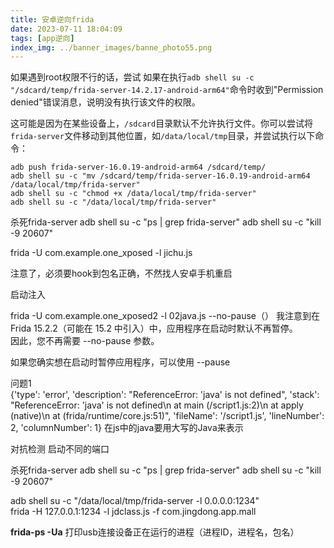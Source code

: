 ```yaml
---
title: 安卓逆向frida
date: 2023-07-11 18:04:09
tags: [app逆向]
index_img: ../banner_images/banne_photo55.png
---
```



如果遇到root权限不行的话，尝试
如果在执行`adb shell su -c "/sdcard/temp/frida-server-14.2.17-android-arm64"`命令时收到"Permission denied"错误消息，说明没有执行该文件的权限。

这可能是因为在某些设备上，`/sdcard`目录默认不允许执行文件。你可以尝试将`frida-server`文件移动到其他位置，如`/data/local/tmp`目录，并尝试执行以下命令：


```
adb push frida-server-16.0.19-android-arm64 /sdcard/temp/
adb shell su -c "mv /sdcard/temp/frida-server-16.0.19-android-arm64 /data/local/tmp/frida-server"
adb shell su -c "chmod +x /data/local/tmp/frida-server"
adb shell su -c "/data/local/tmp/frida-server"
```


杀死frida-server
adb shell su -c "ps | grep frida-server"
adb shell su -c "kill -9 20607"

frida -U com.example.one_xposed -l jichu.js

注意了，必须要hook到包名正确，不然找人安卓手机重启



启动注入

frida -U com.example.one_xposed2 -l 02java.js --no-pause（）
我注意到在 Frida 15.2.2（可能在 15.2 中引入）中，应用程序在启动时默认不再暂停。  
因此，您不再需要 --no-pause 参数。

如果您确实想在启动时暂停应用程序，可以使用 --pause



问题1  
{'type': 'error', 'description': "ReferenceError: 'java' is not defined", 'stack': "ReferenceError: 'java' is not defined\n    at main (/script1.js:2)\n    at apply (native)\n    at <anonymous> (frida/runtime/core.js:51)", 'fileName': '/script1.js', 'lineNumber': 2, 'columnNumber': 1}
在js中的java要用大写的Java来表示


对抗检测  启动不同的端口

杀死frida-server
adb shell su -c "ps | grep frida-server"
adb shell su -c "kill -9 20607"

adb shell su -c "/data/local/tmp/frida-server -l 0.0.0.0:1234"  
frida -H 127.0.0.1:1234 -l jdclass.js -f com.jingdong.app.mall



**frida-ps -Ua** 打印usb连接设备正在运行的进程（进程ID，进程名，包名）